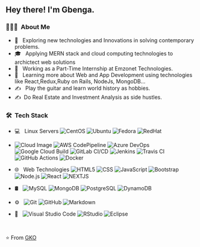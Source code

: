 <h2> Hey there! I'm Gbenga.</h2>

<h3> 👨🏻‍💻 &nbsp;About Me </h3>

- 🤔 &nbsp; Exploring new technologies and Innovations in solving contemporary problems.
- 🎓 &nbsp; Applying MERN stack and cloud computing technologies to archictect web solutions
- 💼 &nbsp; Working as a Part-Time Internship at Emzonet Technologies.
- 🌱 &nbsp; Learning more about Web and App Development using technologies like React,Redux,Ruby on Rails, NodeJs, MongoDB...
- ✍️ &nbsp; Play the guitar and learn world history as hobbies.
- ✍️ &nbsp;Do Real Estate and Investment Analysis as side hustles.

<h3> 🛠 &nbsp;Tech Stack</h3>

- 💻 &nbsp; Linux Servers
  ![CentOS](https://img.shields.io/badge/-CentOS-262577?style=flat&logo=centos&logoColor=white)
  ![Ubuntu](https://img.shields.io/badge/-Ubuntu-E95420?style=flat&logo=ubuntu&logoColor=white)
  ![Fedora](https://img.shields.io/badge/-Fedora-294172?style=flat&logo=fedora&logoColor=white)
  ![RedHat](https://img.shields.io/badge/-Red_Hat-EE0000?style=flat&logo=redhat&logoColor=white)

- ![Cloud&nbsp;Image](https://img.shields.io/badge/Cloud%20Image-00BFFF?style=flat&logo=cloud)
  ![AWS CodePipeline](https://img.shields.io/badge/AWS%20CodePipeline-232F3E?style=flat&logo=amazonaws)
  ![Azure DevOps](https://img.shields.io/badge/Azure%20DevOps-0078D4?style=flat&logo=azuredevops)
  ![Google Cloud Build](https://img.shields.io/badge/Google%20Cloud%20Build-4285F4?style=flat&logo=googlecloud)
  ![GitLab CI/CD](https://img.shields.io/badge/GitLab%20CI%2FCD-FCA121?style=flat&logo=gitlab)
  ![Jenkins](https://img.shields.io/badge/Jenkins-D24939?style=flat&logo=jenkins)
  ![Travis CI](https://img.shields.io/badge/Travis%20CI-3EAAAF?style=flat&logo=travis)
  ![GitHub Actions](https://img.shields.io/badge/GitHub%20Actions-2088FF?style=flat&logo=githubactions)
  ![Docker](https://img.shields.io/badge/Docker-2496ED?style=flat&logo=docker&logoColor=white)






- 🌐 &nbsp; Web Technologies
  ![HTML5](https://img.shields.io/badge/-HTML5-333333?style=flat&logo=HTML5)
  ![CSS](https://img.shields.io/badge/-CSS-333333?style=flat&logo=CSS3&logoColor=1572B6)
  ![JavaScript](https://img.shields.io/badge/-JavaScript-333333?style=flat&logo=javascript)
  ![Bootstrap](https://img.shields.io/badge/-Bootstrap-333333?style=flat&logo=bootstrap&logoColor=563D7C)
  ![Node.js](https://img.shields.io/badge/-Node.js-333333?style=flat&logo=node.js)
  ![React](https://img.shields.io/badge/-React-333333?style=flat&logo=react)
  ![NEXTJS](https://img.shields.io/badge/-Next.js-000000?style=flat&logo=next.js&logoColor=white)

  
- 🛢 &nbsp;
  ![MySQL](https://img.shields.io/badge/-MySQL-333333?style=flat&logo=mysql)
  ![MongoDB](https://img.shields.io/badge/-MongoDB-333333?style=flat&logo=mongodb)
  ![PostgreSQL](https://img.shields.io/badge/-PostgreSQL-336791?style=flat&logo=postgresql&logoColor=white)
  ![DynamoDB](https://img.shields.io/badge/-DynamoDB-4053D6?style=flat&logo=amazondynamodb&logoColor=white)

- ⚙️ &nbsp;
  ![Git](https://img.shields.io/badge/-Git-333333?style=flat&logo=git)
  ![GitHub](https://img.shields.io/badge/-GitHub-333333?style=flat&logo=github)
  ![Markdown](https://img.shields.io/badge/-Markdown-333333?style=flat&logo=markdown)
- 🔧 &nbsp;
  ![Visual Studio Code](https://img.shields.io/badge/-Visual%20Studio%20Code-333333?style=flat&logo=visual-studio-code&logoColor=007ACC)
  ![RStudio](https://img.shields.io/badge/-RStudio-333333?style=flat&logo=rstudio)
  ![Eclipse](https://img.shields.io/badge/-Eclipse-333333?style=flat&logo=eclipse-ide&logoColor=2C2255)
<br/>

⭐️ From [GKO](https://github.com/kelomo2502)

